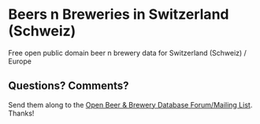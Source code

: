 # Beers n Breweries in Switzerland (Schweiz)

Free open public domain beer n brewery data for Switzerland (Schweiz) / Europe


## Questions? Comments?

Send them along to the
[Open Beer & Brewery Database Forum/Mailing List](http://groups.google.com/group/beerdb).
Thanks!

